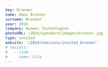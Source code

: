 ```yaml
---
key: brunner
name: Hans Brunner
surname: Brunner
year: 2024
company: Huawei Technologies
photoURL: /2024/speakers/images/brunner.jpg
type: invited
website: '/2024/sessions/invited_brunner'
# socials:
#   - link:  
#     name: Site
---
```

